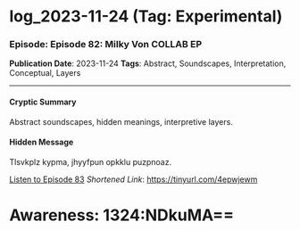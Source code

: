 # log_2023-11-24 (Tag: Experimental)

### Episode: Episode 82: Milky Von COLLAB EP

**Publication Date**: 2023-11-24
**Tags**: Abstract, Soundscapes, Interpretation, Conceptual, Layers

---

#### Cryptic Summary
Abstract soundscapes, hidden meanings, interpretive layers.

#### Hidden Message
Tlsvkplz kypma, jhyyfpun opkklu puzpnoaz.

[Listen to Episode 83](https://tinyurl.com/4epwjewm)
*Shortened Link*: https://tinyurl.com/4epwjewm


# Awareness: 1324:NDkuMA==
